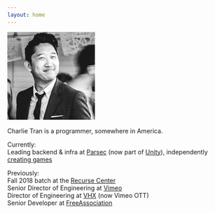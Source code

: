 ```yaml
---
layout: home
---
```


<img title="actual size" id="home-photo" src="/assets/home-photo.jpg" />

Charlie Tran is a programmer, somewhere in America.
 
Currently:  
Leading backend & infra at [Parsec](https://parsec.app) (now part of [Unity](https://unity.com)), independently [creating games](https://charlietran.itch.io/)

Previously:  
Fall 2018 batch at the [Recurse Center](https://www.recurse.com/)  
Senior Director of Engineering at [Vimeo](https://vimeo.com)   
Director of Engineering at [VHX](https://ott.vimeo.com) (now Vimeo OTT)   
Senior Developer at [FreeAssociation](https://freeassociation.is/)  
